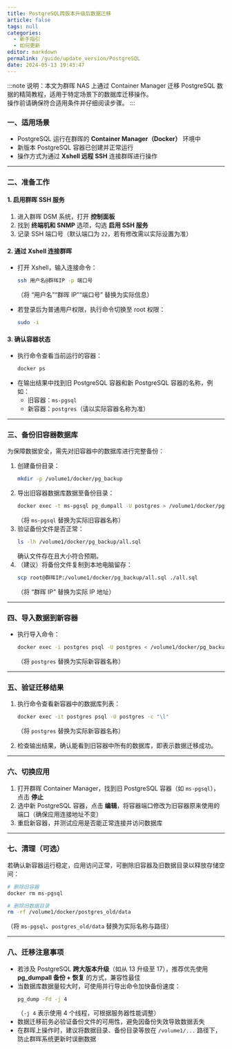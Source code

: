 ```yaml
---
title: PostgreSQL跨版本升级后数据迁移
article: false
tags: null
categories: 
  - 新手指引
  - 如何更新
editor: markdown
permalink: /guide/update_version/PostgreSQL
date: 2024-05-13 19:43:47
---
```


:::note
说明：本文为群晖 NAS 上通过 Container Manager 迁移 PostgreSQL 数据的精简教程，适用于特定场景下的数据库迁移操作。  
操作前请确保符合适用条件并仔细阅读步骤。
:::

### 一、适用场景

- PostgreSQL 运行在群晖的 **Container Manager（Docker）** 环境中  
- 新版本 PostgreSQL 容器已创建并正常运行  
- 操作方式为通过 **Xshell 远程 SSH** 连接群晖进行操作  

---

### 二、准备工作

#### 1. 启用群晖 SSH 服务

1. 进入群晖 DSM 系统，打开 **控制面板**  
2. 找到 **终端机和 SNMP** 选项，勾选 **启用 SSH 服务**  
3. 记录 SSH 端口号（默认端口为 `22`，若有修改需以实际设置为准）  

#### 2. 通过 Xshell 连接群晖

- 打开 Xshell，输入连接命令：  
  ```bash
  ssh 用户名@群晖IP -p 端口号
  ```
  （将 “用户名”“群晖 IP”“端口号” 替换为实际信息）

- 若登录后为普通用户权限，执行命令切换至 root 权限：  
  ```bash
  sudo -i
  ```

#### 3. 确认容器状态

- 执行命令查看当前运行的容器：  
  ```bash
  docker ps
  ```
- 在输出结果中找到旧 PostgreSQL 容器和新 PostgreSQL 容器的名称，例如：  
  - 旧容器：`ms-pgsql`  
  - 新容器：`postgres`（请以实际容器名称为准）  

---

### 三、备份旧容器数据库

为保障数据安全，需先对旧容器中的数据库进行完整备份：

1. 创建备份目录：  
   ```bash
   mkdir -p /volume1/docker/pg_backup
   ```
2. 导出旧容器数据库数据至备份目录：  
   ```bash
   docker exec -t ms-pgsql pg_dumpall -U postgres > /volume1/docker/pg_backup/all.sql
   ```
   （将 `ms-pgsql` 替换为实际旧容器名称）
3. 验证备份文件是否正常：  
   ```bash
   ls -lh /volume1/docker/pg_backup/all.sql
   ```
   确认文件存在且大小符合预期。
4. （建议）将备份文件复制到本地电脑留存：  
   ```bash
   scp root@群晖IP:/volume1/docker/pg_backup/all.sql ./all.sql
   ```
   （将 “群晖 IP” 替换为实际 IP 地址）

---

### 四、导入数据到新容器

- 执行导入命令：  
  ```bash
  docker exec -i postgres psql -U postgres < /volume1/docker/pg_backup/all.sql
  ```
  （将 `postgres` 替换为实际新容器名称）

---

### 五、验证迁移结果

1. 执行命令查看新容器中的数据库列表：  
   ```bash
   docker exec -it postgres psql -U postgres -c "\l"
   ```
   （将 `postgres` 替换为实际新容器名称）

2. 检查输出结果，确认能看到旧容器中所有的数据库，即表示数据迁移成功。

---

### 六、切换应用

1. 打开群晖 Container Manager，找到旧 PostgreSQL 容器（如 `ms-pgsql`），点击 **停止**  
2. 选中新 PostgreSQL 容器，点击 **编辑**，将容器端口修改为旧容器原来使用的端口（确保应用连接地址不变）  
3. 重启新容器，并测试应用是否能正常连接并访问数据库  

---

### 七、清理（可选）

若确认新容器运行稳定，应用访问正常，可删除旧容器及旧数据目录以释放存储空间：

```bash
# 删除旧容器
docker rm ms-pgsql

# 删除旧数据目录
rm -rf /volume1/docker/postgres_old/data
```

（将 `ms-pgsql`、`postgres_old/data` 替换为实际名称与路径）

---

### 八、迁移注意事项

- 若涉及 PostgreSQL **跨大版本升级**（如从 13 升级至 17），推荐优先使用 **pg_dumpall 备份 + 恢复** 的方式，兼容性最佳  
- 当数据库数据量较大时，可使用并行导出命令加快备份速度：  
  ```bash
  pg_dump -Fd -j 4
  ```
  （`-j 4` 表示使用 4 个线程，可根据服务器性能调整）
- 数据迁移前务必验证备份文件的可用性，避免因备份失效导致数据丢失  
- 在群晖上操作时，建议将数据目录、备份目录等放在 `/volume1/...` 路径下，防止群晖系统更新时误删数据  
